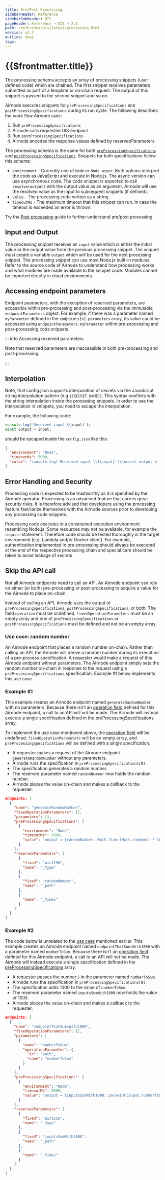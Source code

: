```yaml
---
title: Pre/Post Processing
sidebarHeader: Reference
sidebarSubHeader: OIS
pageHeader: Reference → OIS → 2.1
path: /reference/ois/latest/processing.html
version: v2.2
outline: deep
tags:
---
```


<VersionWarning/>

<PageHeader/>

<SearchHighlight/>

<FlexStartTag/>

# {{$frontmatter.title}}

The processing schema accepts an array of processing snippets (user defined
code) which are chained. The first snippet receives parameters submitted as part
of a template or on-chain request. The output of this snippet is passed to the
second snippet and so on.

Airnode executes snippets for `preProcessingSpecifications` and
`postProcessingSpecifications` during its run cycle. The following describes the
work flow Airnode uses:

1. Run `preProcessingSpecifications`
2. Airnode calls requested OIS endpoint
3. Run `postProcessingSpecifications`
4. Airnode encodes the response values defined by reservedParameters

The processing schema is the same for both
[`preProcessingSpecifications`](/reference/ois/latest/specification.md#_5-9-preprocessingspecifications)
and
[`postProcessingSpecifications`](/reference/ois/latest/specification.md#_5-10-postprocessingspecifications).
Snippets for both specifications follow this schema:

- `environment` - Currently one of `Node` or `Node async`. Both options
  interpret the code as JavaScript and execute in Node.js. The async version can
  use asynchronous code. The code snippet is expected to call `resolve(output)`
  with the output value as an argument. Airnode will use the resolved value as
  the input to subsequent snippets (if defined).
- `value` - The processing code written as a string.
- `timeoutMs` - The maximum timeout that this snippet can run. In case the
  timeout is exceeded an error is thrown.

Try the [Post processing](/guides/airnode/post-processing/) guide to further
understand pre/post processing.

## Input and Output

The processing snippet receives an `input` value which is either the initial
value or the output value from the previous processing snippet. The snippet must
create a variable `output` which will be used for the next processing snippet.
The processing snippet can use most Node.js built-in modules. Refer to the
source code of Airnode to understand how processing works and what modules are
made available to the snippet code. Modules cannot be imported directly in cloud
environments.

## Accessing endpoint parameters

Endpoint parameters, with the exception of reserved parameters, are accessible
within pre-processing and post-processing via the immutable `endpointParameters`
object. For example, if there was a parameter named `myParameter` defined in the
`endpoints[n].parameters` array, its value could be accessed using
`endpointParameters.myParameter` within pre-processing and post-processing code
snippets.

::: info Accessing reserved parameters

Note that reserved parameters are inaccessible in both pre-processing and
post-processing.

:::

## Interpolation

Note, that config.json supports interpolation of secrets via the JavaScript
string interpolation pattern (e.g `${SECRET_NAME}`). This syntax conflicts with
the string interpolation inside the processing snippets. In order to use the
interpolation in snippets, you need to escape the interpolation.

For example, the following code:

```js
console.log(`Received input ${input}`);
const output = input;
```

should be escaped inside the `config.json` like this:

```json
{
  "environment": "Node",
  "timeoutMs": 5000,
  "value": "console.log(`Received input \\${input}`);\nconst output = input;"
}
```

## Error Handling and Security

Processing code is expected to be trustworthy as it is specified by the Airnode
operator. Processing is an advanced feature that carries great security risks.
It is therefore advised that developers using the processing feature familiarize
themselves with the Airnode sources prior to developing any processing code
snippets.

Processing code executes in a constrained execution environment resembling
Node.js. Some resources may not be available, for example the `require`
statement. Therefore code should be tested thoroughly in the target environment
(e.g. Lambda and/or Docker client). For example, authentication implemented in
pre-processing should always be executed at the end of the respective processing
chain and special care should be taken to avoid leakage of secrets.

## Skip the API call

Not all Airnode endpoints need to call an API. An Airnode endpoint can rely on
either (or both) pre-processing or post-processing to acquire a value for the
Airnode to place on-chain.

Instead of calling an API, Airnode uses the output of
`preProcessingSpecifications`, `postProcessingSpecifications`, or both. The
field `operation` must be undefined, `fixedOperationParameters` must be an empty
array and one of `preProcessingSpecifications` or `postProcessingSpecifications`
must be defined and not be an empty array.

### Use case: random number

An Airnode endpoint that places a random number on-chain. Rather than calling an
API, the Airnode will derive a random number during its execution of a
pre-process specification. A requester would make a request of this Airnode
endpoint without parameters. The Airnode endpoint simply sets the random number
on-chain in response to the request using a `preProcessingSpecifications`
specification. Example #1 below implements this use case.

### Example #1

This example creates an Airnode endpoint named `generateRandomNumber` with no
parameters. Because there isn't an
[operation field](/reference/ois/latest/specification.md#_5-2-operation) defined
for this Airnode endpoint, a call to an API will not be made. The Airnode will
instead execute a single specification defined in the
[preProcessingSpecifications](/reference/ois/latest/specification.md#_5-9-preprocessingspecifications)
array.

To implement the use case mentioned above, the
[operation field](/reference/ois/latest/specification.md#_5-2-operation) will be
undefined, `fixedOperationParameters` will be an empty array, and
`preProcessingSpecifications` will be defined with a single specification.

- A requester makes a request of the Airnode endpoint `generateRandomNumber`
  without any parameters.
- Airnode runs the specification in `preProcessingSpecifications[0]`.
- The specification generates a random number.
- The reserved parameter named `randomNumber` now holds the random number.
- Airnode places the value on-chain and makes a callback to the requester.

```json
endpoints: [
  {
    "name": "generateRandomNumber",
    "fixedOperationParameters": [],
    "parameters": [],
    "preProcessingSpecifications": [
      {
        "environment": "Node",
        "timeoutMs": 5000,
        "value": "output = {randomNumber: Math.floor(Math.random() * 100)}"
      }
    ],
    "reservedParameters": [
      {
        "fixed": "uint256",
        "name": "_type"
      },
      {
        "fixed": "randomNumber",
        "name": "_path"
      },
      {
        "name": "_times"
      }
    ]
  }
]
```

### Example #2

The code below is unrelated to the
[use case](/reference/ois/latest/processing.md#use-case-random-number) mentioned
earlier. This example creates an Airnode endpoint named
`endpointThatSumsWith1000` with a parameter named `numberToSum`. Because there
isn't an
[operation field](/reference/ois/latest/specification.md#_5-2-operation) defined
for this Airnode endpoint, a call to an API will not be made. The Airnode will
instead execute a single specification defined in the
[preProcessingSpecifications](/reference/ois/latest/specification.md#_5-9-preprocessingspecifications)
array.

- A requester passes the number `5` in the parameter named `numberToSum`.
- Airnode runs the specification in `preProcessingSpecifications[0]`.
- The specification adds 1000 to the value of `numberToSum`.
- The reserved parameter named `inputsSumWith1000` now holds the value of 1005.
- Airnode places the value on-chain and makes a callback to the requester.

```json
endpoints: [
  {
    "name": "endpointThatSumsWith1000",
    "fixedOperationParameters": [],
    "parameters": [
      {
        "name": "numberToSum",
        "operationParameter": {
          "in": "path",
          "name": "numberToSum"
        }
      }
    ],
    "preProcessingSpecifications": [
      {
        "environment": "Node",
        "timeoutMs": 5000,
        "value": "output = {inputsSumWith1000: parseInt(input.numberToSum) + 1000}"
      }
    ],
    "reservedParameters": [
      {
        "fixed": "uint256",
        "name": "_type"
      },
      {
        "fixed": "inputsSumWith1000",
        "name": "_path"
      },
      {
        "name": "_times"
      }
    ]
  }
]
```

<FlexEndTag/>
